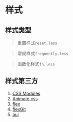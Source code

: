# 样式


## 样式类型

> 重置样式`reset.less`

> 常规样式`frequently.less`

> 函数化样式`fn.less`

## 样式第三方
1. [CSS Modules](http://www.ruanyifeng.com/blog/2016/06/css_modules.html)
2. [Animate.css](https://daneden.github.io/animate.css/)
3. [flex](http://www.ruanyifeng.com/blog/2015/07/flex-grammar.html)
4. [flexGit](https://github.com/lzxb/flex.css)
5. [aui](http://www.auicss.com/)